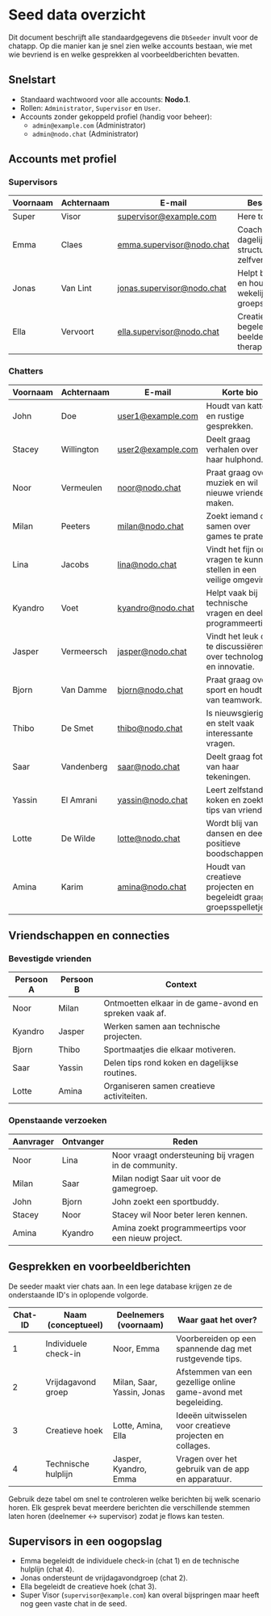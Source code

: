 # Seed data overzicht

Dit document beschrijft alle standaardgegevens die `DbSeeder` invult voor de chatapp.
Op die manier kan je snel zien welke accounts bestaan, wie met wie bevriend is en
welke gesprekken al voorbeeldberichten bevatten.

## Snelstart

- Standaard wachtwoord voor alle accounts: **Nodo.1**.
- Rollen: `Administrator`, `Supervisor` en `User`.
- Accounts zonder gekoppeld profiel (handig voor beheer):
  - `admin@example.com` (Administrator)
  - `admin@nodo.chat` (Administrator)

## Accounts met profiel

### Supervisors

| Voornaam | Achternaam    | E-mail                         | Beschrijving |
| ---      | ---           | ---                            | --- |
| Super    | Visor         | supervisor@example.com         | Here to help you. |
| Emma     | Claes         | emma.supervisor@nodo.chat      | Coach voor dagelijkse structuur en zelfvertrouwen. |
| Jonas    | Van Lint      | jonas.supervisor@nodo.chat     | Helpt bij plannen en houdt wekelijks groepsmomenten. |
| Ella     | Vervoort      | ella.supervisor@nodo.chat      | Creatieve begeleider voor beeldende therapie. |

### Chatters

| Voornaam | Achternaam   | E-mail                | Korte bio |
| ---      | ---          | ---                   | --- |
| John     | Doe          | user1@example.com     | Houdt van katten en rustige gesprekken. |
| Stacey   | Willington   | user2@example.com     | Deelt graag verhalen over haar hulphond. |
| Noor     | Vermeulen    | noor@nodo.chat        | Praat graag over muziek en wil nieuwe vrienden maken. |
| Milan    | Peeters      | milan@nodo.chat       | Zoekt iemand om samen over games te praten. |
| Lina     | Jacobs       | lina@nodo.chat        | Vindt het fijn om vragen te kunnen stellen in een veilige omgeving. |
| Kyandro  | Voet         | kyandro@nodo.chat     | Helpt vaak bij technische vragen en deelt programmeertips. |
| Jasper   | Vermeersch   | jasper@nodo.chat      | Vindt het leuk om te discussiëren over technologie en innovatie. |
| Bjorn    | Van Damme    | bjorn@nodo.chat       | Praat graag over sport en houdt van teamwork. |
| Thibo    | De Smet      | thibo@nodo.chat       | Is nieuwsgierig en stelt vaak interessante vragen. |
| Saar     | Vandenberg   | saar@nodo.chat        | Deelt graag foto's van haar tekeningen. |
| Yassin   | El Amrani    | yassin@nodo.chat      | Leert zelfstandig koken en zoekt tips van vrienden. |
| Lotte    | De Wilde     | lotte@nodo.chat       | Wordt blij van dansen en deelt positieve boodschappen. |
| Amina    | Karim        | amina@nodo.chat       | Houdt van creatieve projecten en begeleidt graag groepsspelletjes. |

## Vriendschappen en connecties

### Bevestigde vrienden

| Persoon A | Persoon B | Context |
| --- | --- | --- |
| Noor | Milan | Ontmoetten elkaar in de game-avond en spreken vaak af. |
| Kyandro | Jasper | Werken samen aan technische projecten. |
| Bjorn | Thibo | Sportmaatjes die elkaar motiveren. |
| Saar | Yassin | Delen tips rond koken en dagelijkse routines. |
| Lotte | Amina | Organiseren samen creatieve activiteiten. |

### Openstaande verzoeken

| Aanvrager | Ontvanger | Reden |
| --- | --- | --- |
| Noor | Lina | Noor vraagt ondersteuning bij vragen in de community. |
| Milan | Saar | Milan nodigt Saar uit voor de gamegroep. |
| John | Bjorn | John zoekt een sportbuddy. |
| Stacey | Noor | Stacey wil Noor beter leren kennen. |
| Amina | Kyandro | Amina zoekt programmeertips voor een nieuw project. |

## Gesprekken en voorbeeldberichten

De seeder maakt vier chats aan. In een lege database krijgen ze de onderstaande ID's in oplopende volgorde.

| Chat-ID | Naam (conceptueel)         | Deelnemers (voornaam)                         | Waar gaat het over? |
| ---     | ---                        | ---                                           | --- |
| 1       | Individuele check-in       | Noor, Emma                                    | Voorbereiden op een spannende dag met rustgevende tips. |
| 2       | Vrijdagavond groep         | Milan, Saar, Yassin, Jonas                    | Afstemmen van een gezellige online game-avond met begeleiding. |
| 3       | Creatieve hoek             | Lotte, Amina, Ella                            | Ideeën uitwisselen voor creatieve projecten en collages. |
| 4       | Technische hulplijn        | Jasper, Kyandro, Emma                         | Vragen over het gebruik van de app en apparatuur. |

Gebruik deze tabel om snel te controleren welke berichten bij welk scenario horen. Elk gesprek bevat meerdere berichten die
verschillende stemmen laten horen (deelnemer ↔ supervisor) zodat je flows kan testen.

## Supervisors in een oogopslag

- Emma begeleidt de individuele check-in (chat 1) en de technische hulplijn (chat 4).
- Jonas ondersteunt de vrijdagavondgroep (chat 2).
- Ella begeleidt de creatieve hoek (chat 3).
- Super Visor (`supervisor@example.com`) kan overal bijspringen maar heeft nog geen vaste chat in de seed.

